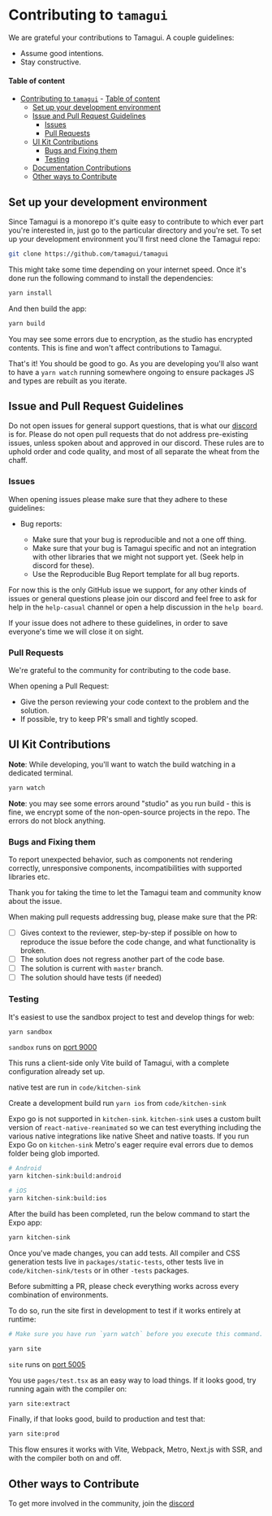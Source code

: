 # Contributing to `tamagui`

We are grateful your contributions to Tamagui. A couple guidelines:

- Assume good intentions.
- Stay constructive.

#### Table of content

- [Contributing to `tamagui`](#contributing-to-tamagui) - [Table of content](#table-of-content)
  - [Set up your development environment](#set-up-your-development-environment)
  - [Issue and Pull Request Guidelines](#issue-and-pull-request-guidelines)
    - [Issues](#issues)
    - [Pull Requests](#pull-requests)
  - [UI Kit Contributions](#ui-kit-contributions)
    - [Bugs and Fixing them](#bugs-and-fixing-them)
    - [Testing](#testing)
  - [Documentation Contributions](#documentation-contributions)
  - [Other ways to Contribute](#other-ways-to-contribute)

## Set up your development environment

Since Tamagui is a monorepo it's quite easy to contribute to which ever part you're interested in, just go to the particular directory and you're set. To set up your development environment you'll first need clone the Tamagui repo:

```bash
git clone https://github.com/tamagui/tamagui
```

This might take some time depending on your internet speed. Once it's done run the following command to install the dependencies:

```bash
yarn install
```

And then build the app:

```bash
yarn build
```

You may see some errors due to encryption, as the studio has encrypted contents. This is fine and won't affect contributions to Tamagui.

That's it! You should be good to go. As you are developing you'll also want to have a `yarn watch` running somewhere ongoing to ensure packages JS and types are rebuilt as you iterate.

## Issue and Pull Request Guidelines

Do not open issues for general support questions, that is what our [discord](https://discord.gg/vhEKmdCZw6) is for. Please do not open pull requests that do not address pre-existing issues, unless spoken about and approved in our discord. These rules are to uphold order and code quality, and most of all separate the wheat from the chaff.

### Issues

When opening issues please make sure that they adhere to these guidelines:

- Bug reports:

  - Make sure that your bug is reproducible and not a one off thing.
  - Make sure that your bug is Tamagui specific and not an integration with other libraries that we might not support yet. (Seek help in discord for these).
  - Use the Reproducible Bug Report template for all bug reports.

For now this is the only GitHub issue we support, for any other kinds of issues or general questions please join our discord and feel free to ask for help in the `help-casual` channel or open a help discussion in the `help board`.

If your issue does not adhere to these guidelines, in order to save everyone's time we will close it on sight.

### Pull Requests

We're grateful to the community for contributing to the code base.

When opening a Pull Request:

- Give the person reviewing your code context to the problem and the solution.
- If possible, try to keep PR's small and tightly scoped.

## UI Kit Contributions

**Note**: While developing, you'll want to watch the build watching in a dedicated terminal.

```bash
yarn watch
```

**Note**: you may see some errors around "studio" as you run build - this is fine, we encrypt some of the non-open-source projects in the repo. The errors do not block anything.

### Bugs and Fixing them

To report unexpected behavior, such as components not rendering correctly, unresponsive components, incompatibilities with supported libraries etc.

Thank you for taking the time to let the Tamagui team and community know about the issue.

When making pull requests addressing bug, please make sure that the PR:

- [ ] Gives context to the reviewer, step-by-step if possible on how to reproduce the issue before the code change, and what functionality is broken.
- [ ] The solution does not regress another part of the code base.
- [ ] The solution is current with `master` branch.
- [ ] The solution should have tests (if needed)

### Testing

It's easiest to use the sandbox project to test and develop things for web:

```bash
yarn sandbox
```

`sandbox` runs on
[port 9000](http://localhost:9000/)

This runs a client-side only Vite build of Tamagui, with a complete configuration already set up.

native test are run in `code/kitchen-sink`

Create a development build run `yarn ios` from `code/kitchen-sink`

Expo go is not supported in `kitchen-sink`. `kitchen-sink` uses a custom built version of `react-native-reanimated` so we can test everything including the various native integrations like native Sheet and native toasts. If you run Expo Go on `kitchen-sink` Metro's eager require eval errors due to demos folder being glob imported.

```bash
# Android
yarn kitchen-sink:build:android

# iOS
yarn kitchen-sink:build:ios
```

After the build has been completed, run the below command to start the Expo app:

```bash
yarn kitchen-sink
```

Once you've made changes, you can add tests. All compiler and CSS generation tests live in `packages/static-tests`, other tests live in `code/kitchen-sink/tests` or in other `-tests` packages.

Before submitting a PR, please check everything works across every combination of environments.

To do so, run the site first in development to test if it works entirely at runtime:

```bash
# Make sure you have run `yarn watch` before you execute this command.

yarn site
```

`site` runs on [port 5005](http://localhost:5005)

You use `pages/test.tsx` as an easy way to load things. If it looks good, try running again with the compiler on:

```bash
yarn site:extract
```

Finally, if that looks good, build to production and test that:

```bash
yarn site:prod
```

This flow ensures it works with Vite, Webpack, Metro, Next.js with SSR, and with the compiler both on and off.

## Other ways to Contribute

To get more involved in the community, join the [discord](https://discord.gg/vhEKmdCZw6)
